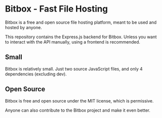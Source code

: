# Bitbox - Fast File Hosting

Bitbox is a free and open source file hosting platform, meant to be used and hosted by anyone.

This repository contains the Express.js backend for Bitbox. Unless you want to interact with the API manually, using a frontend is recommended.

## Small

Bitbox is relatively small. Just two source JavaScript files, and only 4 dependencies (excluding dev).

## Open Source

Bitbox is free and open source under the MIT license, which is permissive.

Anyone can also contribute to the Bitbox project and make it even better.
